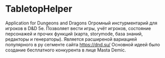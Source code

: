 # TabletopHelper
Application for Dungeons and Dragons
Огромный инстурментарий для игроков в D&D 5e. 
Позволяет вести игры, учёт игроков, состояние персонажей и прочих функций (карта, storymode, база знаний, редакторы и генераторы).
Является расширеной вариацией популярного в ру сегменте сайта https://dnd.su/
Основной идеей было создание бесплатного конкурента в лице Masta Demic.
